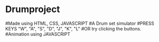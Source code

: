 # Drumproject
#Made using HTML, CSS, JAVASCRIPT
#A Drum set simulator
#PRESS KEYS "W", "A", "S", "D", "J", "K", "L"
#OR try clicking the buttons.
#Animation using JAVASCRIPT
